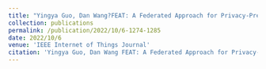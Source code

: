 ```yaml
---
title: "Yingya Guo, Dan Wang?FEAT: A Federated Approach for Privacy-Preserving Network Traffic Classification in Heterogeneous Environments"
collection: publications
permalink: /publication/2022/10/6-1274-1285
date: 2022/10/6
venue: 'IEEE Internet of Things Journal'
citation: 'Yingya Guo, Dan Wang FEAT: A Federated Approach for Privacy-Preserving Network Traffic Classification in Heterogeneous Environments,?IEEE Internet of Things Journal, 2022, 10(2): 1274-1285'
---
```

